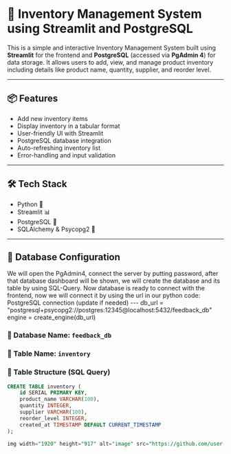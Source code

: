 
# 🧾 Inventory Management System using Streamlit and PostgreSQL

This is a simple and interactive Inventory Management System built using **Streamlit** for the frontend and **PostgreSQL** (accessed via **PgAdmin 4**) for data storage. It allows users to add, view, and manage product inventory including details like product name, quantity, supplier, and reorder level.

---

## 📦 Features

- Add new inventory items
- Display inventory in a tabular format
- User-friendly UI with Streamlit
- PostgreSQL database integration
- Auto-refreshing inventory list
- Error-handling and input validation

---

## 🛠 Tech Stack

- Python 🐍
- Streamlit 📊
- PostgreSQL 🐘
- SQLAlchemy & Psycopg2 🔗

---

## 💾 Database Configuration
We will open the PgAdmin4, connect the server by putting password, after that database dashboard will be shown, we will create the database and its table by using SQL-Query. Now database is ready to connect with the frontend, now we will connect it by using the url in our python code: 
PostgreSQL connection (update if needed) ---
db_url = "postgresql+psycopg2://postgres:12345@localhost:5432/feedback_db"
engine = create_engine(db_url)
### 🔸 Database Name: `feedback_db`  
### 🔸 Table Name: `inventory`

### 🧱 Table Structure (SQL Query)
```sql
CREATE TABLE inventory (
    id SERIAL PRIMARY KEY,
    product_name VARCHAR(100),
    quantity INTEGER,
    supplier VARCHAR(100),
    reorder_level INTEGER,
    created_at TIMESTAMP DEFAULT CURRENT_TIMESTAMP
);

img width="1920" height="917" alt="image" src="https://github.com/user-attachments/assets/3b11f020-1054-4b18-aa6c-7b274ca3f829"
